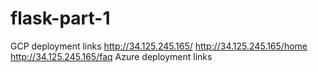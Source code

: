 # flask-part-1
GCP deployment links 
http://34.125.245.165/ http://34.125.245.165/home http://34.125.245.165/faq
Azure deployment links 
